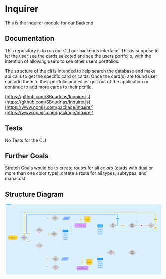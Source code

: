 # Inquirer
<!-- Enter a description for the repository -->
This is the inquirer module for our backend.

## Documentation
<!-- What does this repository do? Is there anything the user needs to do? Is there an end-user? -->
This repository is to run our CLI our backends interface. This is suppose to let the user see the cards selected and see the users portfolio, with the intention of allowing users to see other users portfolios.

The structure of the cli is intended to help search the database and make api calls to get the specific card or cards. Once the card(s) are found user can add them to their portfolio and either quit out of the application or continue to add more cards to their profile.

[https://github.com/SBoudrias/Inquirer.js](https://github.com/SBoudrias/Inquirer.js)
[https://www.npmjs.com/package/inquirer](https://www.npmjs.com/package/inquirer)

## Tests
<!-- Are there any tests? How was it tested? -->
No Tests for the CLI

## Further Goals
<!-- Any further goals -->
Stretch Goals would be to create routes for all colors (cards with dual or more than one color type), create a route for all types, subtypes, and manacost


## Structure Diagram
<!-- Is there a diagram for this project? Should there be one? -->
![UML](./InquirerChart.png)
